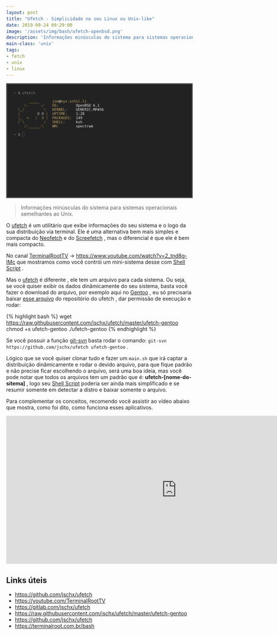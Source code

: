```yaml
---
layout: post
title: "Ufetch - Simplicidade no seu Linux ou Unix-like"
date: 2019-09-24 09:29:00
image: '/assets/img/bash/ufetch-openbsd.png'
description: 'Informações minúsculas do sistema para sistemas operacionais semelhantes ao Unix.'
main-class: 'unix'
tags:
- fetch
- unix
- linux
---
```


![Ufetch - Simplicidade no seu Linux ou Unix-like](/assets/img/bash/ufetch-openbsd.png)


> Informações minúsculas do sistema para sistemas operacionais semelhantes ao Unix.

O [ufetch](https://github.com/jschx/ufetch) é um utilitário que exibe informações do seu sistema e o logo da sua distribuição via terminal. Ele é uma alternativa bem mais simples e compacta do [Neofetch]() e do [Screefetch]() , mas o diferencial é que ele é bem mais compacto.

No canal [TerminalRootTV](https://youtube.com/TerminalRootTV) → <https://www.youtube.com/watch?v=2_tnd8g-IMc> que mostramos como você contrói um mini-sistema desse com [Shell Script](https://terminalroot.com.br/shell) .

Mas o [ufetch](https://gitlab.com/jschx/ufetch) é diferente , ele tem um arquivo para cada sistema. Ou seja, se você quiser exibir os dados dinâmicamente do seu sistema, basta você fazer o download do arquivo, por exemplo aqui no [Gentoo]() , eu só precisaria baixar [esse arquivo](https://github.com/jschx/ufetch/blob/master/ufetch-gentoo) do repositório do ufetch , dar permissão de execução e rodar:

{% highlight bash %}
wget https://raw.githubusercontent.com/jschx/ufetch/master/ufetch-gentoo
chmod +x ufetch-gentoo
./ufetch-gentoo
{% endhighlight %}

Se você possuir a função [git-svn]() basta rodar o comando: `git-svn https://github.com/jschx/ufetch ufetch-gentoo` .

Lógico que se você quiser clonar tudo e fazer um `main.sh` que irá captar a distribuição dinâmicamente e rodar o devido arquivo, para que fique padrão e não precise ficar escolhendo o arquivo, será uma boa ideia, mas você pode notar que todos os arquivos tem um padrão que é: **ufetch-[nome-do-sitema]** , logo seu [Shell Script](https://terminalroot.com.br/bash) poderia ser ainda mais simplificado e se resumir somente em detectar a distro e baixar somente o arquivo.

Para complementar os conceitos, recomendo você assistir ao vídeo abaixo que mostra, como foi dito, como funciona esses aplicativos.

<iframe width="920" height="400" src="https://www.youtube.com/embed/2_tnd8g-IMc" frameborder="0" allow="accelerometer; autoplay; encrypted-media; gyroscope; picture-in-picture" allowfullscreen></iframe>

## Links úteis

+ <https://github.com/jschx/ufetch>
+ <https://youtube.com/TerminalRootTV>
+ <https://gitlab.com/jschx/ufetch>
+ <https://raw.githubusercontent.com/jschx/ufetch/master/ufetch-gentoo>
+ <https://github.com/jschx/ufetch>
+ <https://terminalroot.com.br/bash>
    
